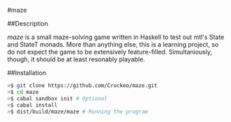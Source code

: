 #maze

##Description

*maze* is a small maze-solving game written in Haskell to test out mtl's
State and StateT monads. More than anything else, this is a learning
project, so do not expect the game to be extensively feature-filled.
Simultaniously, though, it should be at least resonably playable.

##Installation

```bash
>$ git clone https://github.com/Crockeo/maze.git
>$ cd maze
>$ cabal sandbox init # Optional
>$ cabal install
>$ dist/build/maze/maze # Running the program
```
